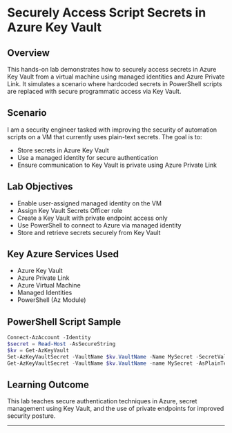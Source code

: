 # Securely Access Script Secrets in Azure Key Vault

## Overview
This hands-on lab demonstrates how to securely access secrets in Azure Key Vault from a virtual machine using managed identities and Azure Private Link. It simulates a scenario where hardcoded secrets in PowerShell scripts are replaced with secure programmatic access via Key Vault.

## Scenario
I am a security engineer tasked with improving the security of automation scripts on a VM that currently uses plain-text secrets. The goal is to:
- Store secrets in Azure Key Vault
- Use a managed identity for secure authentication
- Ensure communication to Key Vault is private using Azure Private Link

## Lab Objectives
- Enable user-assigned managed identity on the VM
- Assign Key Vault Secrets Officer role
- Create a Key Vault with private endpoint access only
- Use PowerShell to connect to Azure via managed identity
- Store and retrieve secrets securely from Key Vault

## Key Azure Services Used
- Azure Key Vault
- Azure Private Link
- Azure Virtual Machine
- Managed Identities
- PowerShell (Az Module)

## PowerShell Script Sample
```powershell
Connect-AzAccount -Identity
$secret = Read-Host -AsSecureString
$kv = Get-AzKeyVault
Set-AzKeyVaultSecret -VaultName $kv.VaultName -Name MySecret -SecretValue $secret
Get-AzKeyVaultSecret -VaultName $kv.VaultName -name MySecret -AsPlainText
```

## Learning Outcome
This lab teaches secure authentication techniques in Azure, secret management using Key Vault, and the use of private endpoints for improved security posture.

---

